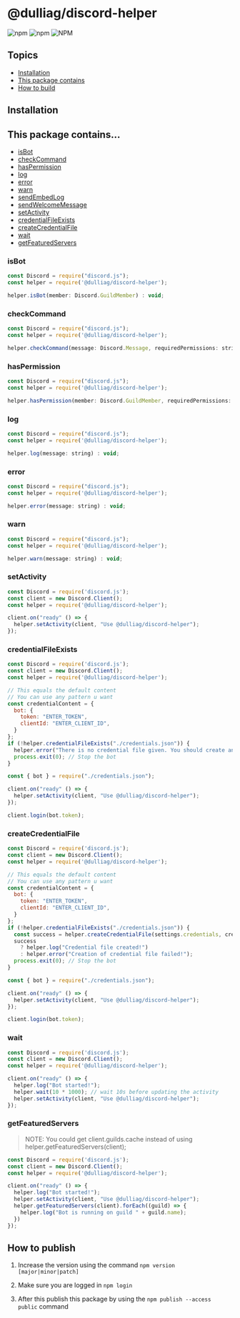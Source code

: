 # @dulliag/discord-helper

![npm](https://img.shields.io/npm/v/@dulliag/discord-helper?style=for-the-badge)
![npm](https://img.shields.io/npm/dt/@dulliag/discord-helper?label=Downloads&style=for-the-badge)
![NPM](https://img.shields.io/npm/l/@dulliag/discord-helper?style=for-the-badge)

## Topics

- [Installation](#installation)
- [This package contains](#this-package-contains)
- [How to build](#how-to-build)

## Installation

## This package contains...

- [isBot](#isbot)
- [checkCommand](#checkcommand)
- [hasPermission](#haspermission)
- [log](#log)
- [error](#error)
- [warn](#warn)
- [sendEmbedLog](#sendembedlog)
- [sendWelcomeMessage](#sendwelcomemessage)
- [setActivity](#setactivity)
- [credentialFileExists](#credentialfileexists)
- [createCredentialFile](#createcredentialfile)
- [wait](#wait)
- [getFeaturedServers](#getfeaturedservers)

### isBot

```js
const Discord = require("discord.js");
const helper = require('@dulliag/discord-helper');

helper.isBot(member: Discord.GuildMember) : void;
```

### checkCommand

```js
const Discord = require("discord.js");
const helper = require('@dulliag/discord-helper');

helper.checkCommand(message: Discord.Message, requiredPermissions: string[]) : boolean;
```

### hasPermission

```js
const Discord = require("discord.js");
const helper = require('@dulliag/discord-helper');

helper.hasPermission(member: Discord.GuildMember, requiredPermissions: string[]) : boolean;
```

### log

```js
const Discord = require("discord.js");
const helper = require('@dulliag/discord-helper');

helper.log(message: string) : void;
```

### error

```js
const Discord = require("discord.js");
const helper = require('@dulliag/discord-helper');

helper.error(message: string) : void;
```

### warn

```js
const Discord = require("discord.js");
const helper = require('@dulliag/discord-helper');

helper.warn(message: string) : void;
```

### setActivity

```js
const Discord = require('discord.js');
const client = new Discord.Client();
const helper = require('@dulliag/discord-helper');

client.on("ready" () => {
  helper.setActivity(client, "Use @dulliag/discord-helper");
});
```

### credentialFileExists

```js
const Discord = require('discord.js');
const client = new Discord.Client();
const helper = require('@dulliag/discord-helper');

// This equals the default content
// You can use any pattern u want
const credentialContent = {
  bot: {
    token: "ENTER_TOKEN",
    clientId: "ENTER_CLIENT_ID",
  }
};
if (!helper.credentialFileExists("./credentials.json")) {
  helper.error("There is no credential file given. You should create an...");
  process.exit(0); // Stop the bot
}

const { bot } = require("./credentials.json");

client.on("ready" () => {
  helper.setActivity(client, "Use @dulliag/discord-helper");
});

client.login(bot.token);
```

### createCredentialFile

```js
const Discord = require('discord.js');
const client = new Discord.Client();
const helper = require('@dulliag/discord-helper');

// This equals the default content
// You can use any pattern u want
const credentialContent = {
  bot: {
    token: "ENTER_TOKEN",
    clientId: "ENTER_CLIENT_ID",
  }
};
if (!helper.credentialFileExists("./credentials.json")) {
  const success = helper.createCredentialFile(settings.credentials, credentialContent);
  success
    ? helper.log("Credential file created!")
    : helper.error("Creation of credential file failed!");
  process.exit(0); // Stop the bot
}

const { bot } = require("./credentials.json");

client.on("ready" () => {
  helper.setActivity(client, "Use @dulliag/discord-helper");
});

client.login(bot.token);
```

### wait

```js
const Discord = require('discord.js');
const client = new Discord.Client();
const helper = require('@dulliag/discord-helper');

client.on("ready" () => {
  helper.log("Bot started!");
  helper.wait(10 * 1000); // wait 10s before updating the activity
  helper.setActivity(client, "Use @dulliag/discord-helper");
});
```

### getFeaturedServers

> NOTE: You could get client.guilds.cache instead of using helper.getFeaturedServers(client);

```js
const Discord = require('discord.js');
const client = new Discord.Client();
const helper = require('@dulliag/discord-helper');

client.on("ready" () => {
  helper.log("Bot started!");
  helper.setActivity(client, "Use @dulliag/discord-helper");
  helper.getFeaturedServers(client).forEach((guild) => {
    helper.log("Bot is running on guild " + guild.name);
  })
});

```

## How to publish

1. Increase the version using the command `npm version [major|minor|patch]`

2. Make sure you are logged in `npm login`

3. After this publish this package by using the `npm publish --access public` command
